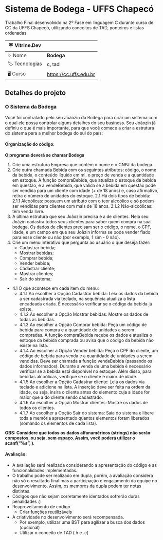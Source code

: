 # Sistema de Bodega - UFFS Chapecó

Trabalho Final desenvolvido na 2º Fase em linguagem C durante curso de CC da UFFS Chapecó, utilizando conceitos de TAD, ponteiros e listas ordenadas.

| :placard: Vitrine.Dev |     |
| -------------  | --- |
| :sparkles: Nome        | **Bodega**
| :label: Tecnologias | c, tad
|  🖥  Curso     | https://cc.uffs.edu.br

## Detalhes do projeto

### O Sistema da Bodega

Você foi contratado pelo seu Joãozin da Bodega para criar um sistema com o qual ele possa controlar alguns detalhes do seu business. Seu Joãozin já definiu o que é mais importante, para que você comece a criar a estrutura do sistema para a melhor bodega do sul do país:

#### Organização do código:
**O programa deverá se chamar Bodega**
1. Crie uma estrutura Empresa que contém o nome e o CNPJ da bodega.
2. Crie outra chamada Bebida com os seguintes atributos: código, o nome da bebida, o conteúdo líquido em ml, o preço de venda e a quantidade em estoque.  A função compraBebida, que atualiza o estoque da bebida em questão, e  a vendeBebida, que valida se a bebida em questão pode ser vendida para um cliente com idade (+ de 18 anos) e, caso afirmativo, retira o número de unidades do estoque.
    2.1 Há dois tipos de bebida:
        2.1.1 Alcoólicas: possuem um atributo com o teor alcoólico e só podem ser vendidas para clientes com mais de 18 anos.
        2.1.2 Não-alcoólicas: têm venda livre.
3. A última estrutura que seu Joãozin precisa é a de clientes. Nela seu Joãzin cadastra todos seus clientes para saber quem compra na sua bodega. Os dados de clientes precisam ser o código, o nome, o CPF, idade, e um campo em que seu Joãzin informa se pode vender fiado para esse cliente ou não (por exemplo, 1 sim - 0 não).
4. Crie um menu interativo que pergunta ao usuário o que deseja fazer:
    * Cadastrar bebida;
    * Mostrar bebidas;
    * Comprar bebida;
    * Vender bebida;
    * Cadastrar cliente;
    * Mostrar clientes;
    * Sair do sistema;

* 4.1 O que acontece em cada item do menu:
    + 4.1.1 Ao escolher a Opção Cadastrar bebida: Leia os dados da bebida a ser cadastrada via teclado, na sequência atualiza a lista encadeada criada. É necessário verificar se o código da bebida já existe.
    + 4.1.2 Ao escolher a Opção Mostrar bebidas: Mostre os dados de todas as bebidas.
    + 4.1.3 Ao escolher a Opção Comprar bebida: Peça um código de bebida para compra e a quantidade de unidades a serem compradas. A função compraBebida  recebe os dados e atualiza o estoque da bebida comprada ou avisa que o código da bebida não existe na lista. 
    + 4.1.4 Ao escolher a Opção Vender bebida: Peça o CPF do cliente, um código de bebida para venda e a quantidade de unidades a serem vendidas. Deve ser chamada a função vendeBebida (passando os dados informados). Durante a venda de uma bebida é necessário verificar se a bebida está disponível no estoque. Além disso, para bebidas alcoólicas, verifique se o cliente é maior de idade. 
    + 4.1.5 Ao escolher a Opção Cadastrar cliente: Leia os dados via teclado e adicione na lista. A inserção deve ser feita na ordem da idade, ou seja, insira o cliente antes do elemento cuja a idade for maior que a do cliente sendo cadastrado.
    + 4.1.6 Ao escolher a Opção Mostrar clientes: Mostre os dados de todos os clientes.
    + 4.1.7 Ao escolher a Opção Sair do sistema: Saia do sistema e libere toda a memória apresentado quantos elementos foram liberados (somando os elementos de cada lista).  

**OBS: Considere que todos os dados alfanuméricos (strings) não serão compostos, ou seja, sem espaço. Assim, você poderá utilizar o scanf(“%s”, ).**

#### Avaliação:

* A avaliação será realizada considerando a apresentação do código e as funcionalidades implementadas.
* O trabalho pode ser realizado em dupla, porém, a avaliação considera não só o resultado final mas a participação e engajamento da equipe no desenvolvimento. Assim, os membros da dupla podem ter notas distintas.
* Códigos que não sejam corretamente identados sofrerão duras penalidades :)
* Reaproveitamento de código.
    * Criar funções reutilizáveis
* A criatividade no desenvolvimento será recompensada.
    * Por exemplo, utilizar uma BST para agilizar a busca dos dados (opcional)
    * Utilizar o conceito de TAD (.h e .c)
